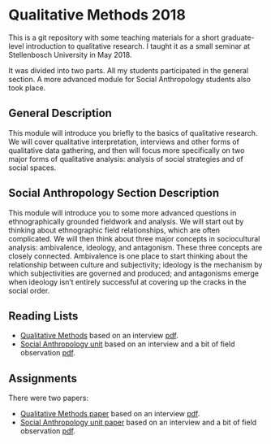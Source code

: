 # Qualitative Methods 2018

This is a git repository with some teaching materials for a short graduate-level introduction to qualitative research. I taught it as a small seminar at Stellenbosch University in May 2018.

It was divided into two parts. All my students participated in the general section. A more advanced module for Social Anthropology students also took place.

## General Description

This module will introduce you briefly to the basics of qualitative research. We will cover qualitative interpretation, interviews and other forms of qualitative data gathering, and then will focus more specifically on two major forms of qualitative analysis: analysis of social strategies and of social spaces.

## Social Anthropology Section Description

This module will introduce you to some more advanced questions in ethnographically grounded fieldwork and analysis. We will start out by thinking about ethnographic field relationships, which are often complicated. We will then think about three major concepts in sociocultural analysis: ambivalence, ideology, and antagonism. These three concepts are closely connected. Ambivalence is one place to start thinking about the relationship between culture and subjectivity; ideology is the mechanism by which subjectivities are governed and produced; and antagonisms emerge when ideology isn’t entirely successful at covering up the cracks in the social order.

## Reading Lists

- [Qualitative Methods](general_syllabus.md) based on an interview [pdf](pdf/general_syllabus.pdf).
- [Social Anthropology unit](social_anthropology_syllabus.md) based on an interview and a bit of field observation [pdf](pdf/social_anthropology_syllabus.pdf).

## Assignments

There were two papers:

- [Qualitative Methods paper](qual_methods_paper.md) based on an interview [pdf](pdf/qual_methods_paper.pdf).
- [Social Anthropology unit paper](social_anthropology_paper.md) based on an interview and a bit of field observation [pdf](pdf/social_anthropology_paper.pdf).


